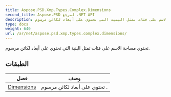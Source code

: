 ```yaml
---
title: Aspose.PSD.Xmp.Types.Complex.Dimensions
second_title: Aspose.PSD لمرجع .NET API
description: تحتوي مساحة الاسم على فئات تمثل البنية التي تحتوي على أبعاد لكائن مرسوم.
type: docs
weight: 640
url: /ar/net/aspose.psd.xmp.types.complex.dimensions/
---
```

تحتوي مساحة الاسم على فئات تمثل البنية التي تحتوي على أبعاد لكائن مرسوم.

## الطبقات

| فصل | وصف |
| --- | --- |
| [Dimensions](./dimensions/) | تحتوي على أبعاد لكائن مرسوم . |


